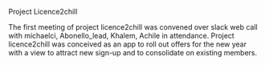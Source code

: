 Project Licence2chill

The first meeting of project licence2chill was convened over slack web call with michaelci, Abonello_lead, Khalem, 
Achile in attendance. Project licence2chill was conceived as an app to roll out offers for the new year
with a view to attract new sign-up and to consolidate on existing members.